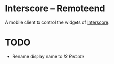 # Interscore – Remoteend
A mobile client to control the widgets of [Interscore](https://github.com/mminl-de/interscore).

# TODO
- Rename display name to *IS Remote*
